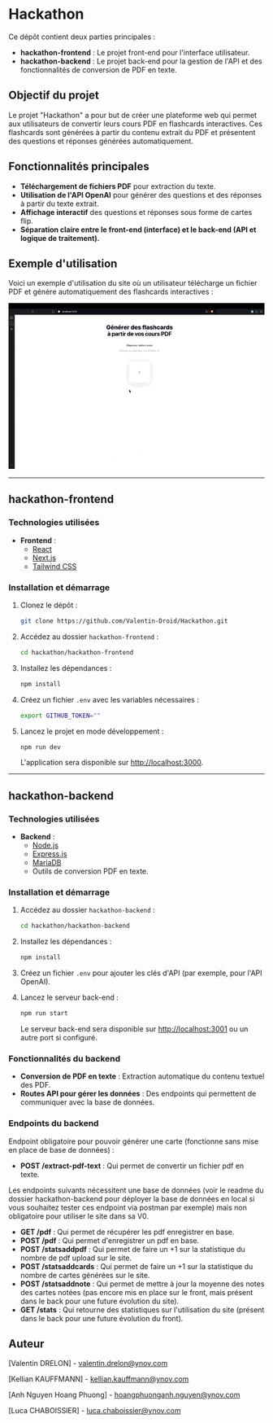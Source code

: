 # Hackathon

Ce dépôt contient deux parties principales :

- **hackathon-frontend** : Le projet front-end pour l'interface utilisateur.
- **hackathon-backend** : Le projet back-end pour la gestion de l'API et des fonctionnalités de conversion de PDF en texte.

## Objectif du projet

Le projet "Hackathon" a pour but de créer une plateforme web qui permet aux utilisateurs de convertir leurs cours PDF en flashcards interactives. Ces flashcards sont générées à partir du contenu extrait du PDF et présentent des questions et réponses générées automatiquement.

## Fonctionnalités principales

- **Téléchargement de fichiers PDF** pour extraction du texte.
- **Utilisation de l'API OpenAI** pour générer des questions et des réponses à partir du texte extrait.
- **Affichage interactif** des questions et réponses sous forme de cartes flip.
- **Séparation claire entre le front-end (interface) et le back-end (API et logique de traitement).**

## Exemple d'utilisation

Voici un exemple d'utilisation du site où un utilisateur télécharge un fichier PDF et génère automatiquement des flashcards interactives :

![Exemple d'utilisation](./pdfToFlashCard.gif)

---

## hackathon-frontend

### Technologies utilisées

- **Frontend** :
  - [React](https://reactjs.org/)
  - [Next.js](https://nextjs.org/)
  - [Tailwind CSS](https://tailwindcss.com/)

### Installation et démarrage

1. Clonez le dépôt :

   ```bash
   git clone https://github.com/Valentin-Droid/Hackathon.git
   ```

2. Accédez au dossier `hackathon-frontend` :

   ```bash
   cd hackathon/hackathon-frontend
   ```

3. Installez les dépendances :

   ```bash
   npm install
   ```

4. Créez un fichier `.env` avec les variables nécessaires :

   ```bash
   export GITHUB_TOKEN=""
   ```

5. Lancez le projet en mode développement :

   ```bash
   npm run dev
   ```

   L'application sera disponible sur [http://localhost:3000](http://localhost:3000).

---

## hackathon-backend

### Technologies utilisées

- **Backend** :
  - [Node.js](https://nodejs.org/)
  - [Express.js](https://expressjs.com/)
  - [MariaDB](https://mariadb.org/)
  - Outils de conversion PDF en texte.

### Installation et démarrage

1. Accédez au dossier `hackathon-backend` :

   ```bash
   cd hackathon/hackathon-backend
   ```

2. Installez les dépendances :

   ```bash
   npm install
   ```

3. Créez un fichier `.env` pour ajouter les clés d'API (par exemple, pour l'API OpenAI).

4. Lancez le serveur back-end :

   ```bash
   npm run start
   ```

   Le serveur back-end sera disponible sur [http://localhost:3001](http://localhost:3001) ou un autre port si configuré.

### Fonctionnalités du backend

- **Conversion de PDF en texte** : Extraction automatique du contenu textuel des PDF.
- **Routes API pour gérer les données** : Des endpoints qui permettent de communiquer avec la base de données.

### Endpoints du backend

Endpoint obligatoire pour pouvoir générer une carte (fonctionne sans mise en place de base de données) :

- **POST /extract-pdf-text** : Qui permet de convertir un fichier pdf en texte.

Les endpoints suivants nécessitent une base de données (voir le readme du dossier hackathon-backend pour déployer la base de données en local si vous souhaitez tester ces endpoint via postman par exemple) mais non obligatoire pour utiliser le site dans sa V0.

- **GET /pdf** : Qui permet de récupérer les pdf enregistrer en base.
- **POST /pdf** : Qui permet d'enregistrer un pdf en base.
- **POST /statsaddpdf** : Qui permet de faire un +1 sur la statistique du nombre de pdf upload sur le site.
- **POST /statsaddcards** : Qui permet de faire un +1 sur la statistique du nombre de cartes générées sur le site.
- **POST /statsaddnote** : Qui permet de mettre à jour la moyenne des notes des cartes notées (pas encore mis en place sur le front, mais présent dans le back pour une future évolution du site).
- **GET /stats** : Qui retourne des statistiques sur l'utilisation du site (présent dans le back pour une future évolution du front).

## Auteur

[Valentin DRELON] - [valentin.drelon@ynov.com](mailto:valentin.drelon@ynov.com)

[Kellian KAUFFMANN] - [kellian.kauffmann@ynov.com](mailto:kellian.kauffmann@ynov.com)

[Anh Nguyen Hoang Phuong] - [hoangphuonganh.nguyen@ynov.com](mailto:hoangphuonganh.nguyen@ynov.com)

[Luca CHABOISSIER] - [luca.chaboissier@ynov.com](mailto:luca.chaboissier@ynov.com)
